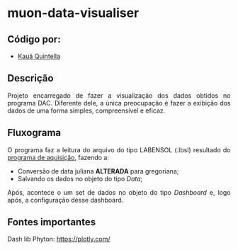 # muon-data-visualiser

<h2>  Código por: <br></h2>
<uL> 
  <li><a href="https://github.com/kauaQuintella">Kauã Quintella</a></li>
</ul>

<div align="justify"> 

## Descrição

Projeto encarregado de fazer a visualização dos dados obtidos no programa DAC. Diferente dele, a única preocupação é fazer a exibição dos dados de uma forma simples, compreensível e eficaz.

## Fluxograma

O programa faz a leitura do arquivo do tipo LABENSOL (.lbsl) resultado do <a href="https://github.com/compnuclearuefs/oscilloscope-automation">programa de aquisição</a>, fazendo a:

- Conversão de data juliana **ALTERADA** para gregoriana;
- Salvando os dados no objeto do tipo _Data_;

Após, acontece o um set de dados no objeto do tipo *Dashboard* e, logo após, a configuração desse dashboard.

<div align="justify">

## Fontes importantes

Dash lib Phyton: https://plotly.com/
